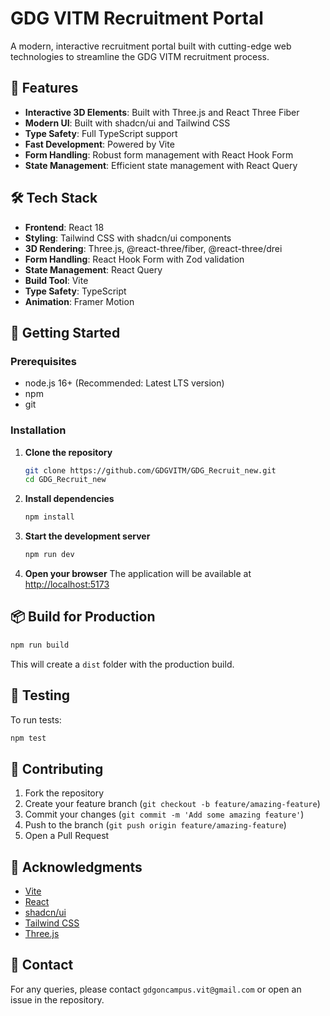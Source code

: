# GDG VITM Recruitment Portal

A modern, interactive recruitment portal built with cutting-edge web technologies to streamline the GDG VITM recruitment process.

## 🚀 Features

- **Interactive 3D Elements**: Built with Three.js and React Three Fiber
- **Modern UI**: Built with shadcn/ui and Tailwind CSS
- **Type Safety**: Full TypeScript support
- **Fast Development**: Powered by Vite
- **Form Handling**: Robust form management with React Hook Form
- **State Management**: Efficient state management with React Query

## 🛠️ Tech Stack

- **Frontend**: React 18
- **Styling**: Tailwind CSS with shadcn/ui components
- **3D Rendering**: Three.js, @react-three/fiber, @react-three/drei
- **Form Handling**: React Hook Form with Zod validation
- **State Management**: React Query
- **Build Tool**: Vite
- **Type Safety**: TypeScript
- **Animation**: Framer Motion

## 🚀 Getting Started

### Prerequisites

- node.js 16+ (Recommended: Latest LTS version)
- npm
- git

### Installation

1. **Clone the repository**
   ```bash
   git clone https://github.com/GDGVITM/GDG_Recruit_new.git
   cd GDG_Recruit_new
   ```

2. **Install dependencies**
   ```bash
   npm install
   ```

3. **Start the development server**
   ```bash
   npm run dev
   ```

4. **Open your browser**
   The application will be available at [http://localhost:5173](http://localhost:5173)

## 📦 Build for Production

```bash
npm run build
```

This will create a `dist` folder with the production build.

## 🧪 Testing

To run tests:

```bash
npm test
```

## 🤝 Contributing

1. Fork the repository
2. Create your feature branch (`git checkout -b feature/amazing-feature`)
3. Commit your changes (`git commit -m 'Add some amazing feature'`)
4. Push to the branch (`git push origin feature/amazing-feature`)
5. Open a Pull Request


## 🙏 Acknowledgments

- [Vite](https://vitejs.dev/)
- [React](https://reactjs.org/)
- [shadcn/ui](https://ui.shadcn.com/)
- [Tailwind CSS](https://tailwindcss.com/)
- [Three.js](https://threejs.org/)

## 📧 Contact

For any queries, please contact ` gdgoncampus.vit@gmail.com ` or open an issue in the repository.
